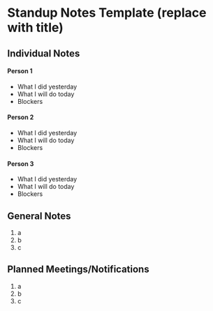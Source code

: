 # Standup Notes Template (replace with title)

## Individual Notes 
#### Person 1
- What I did yesterday
- What I will do today
- Blockers

#### Person 2
- What I did yesterday
- What I will do today
- Blockers
  
#### Person 3
- What I did yesterday
- What I will do today
- Blockers


## General Notes
1. a
2. b
3. c

## Planned Meetings/Notifications
1. a
2. b
3. c

